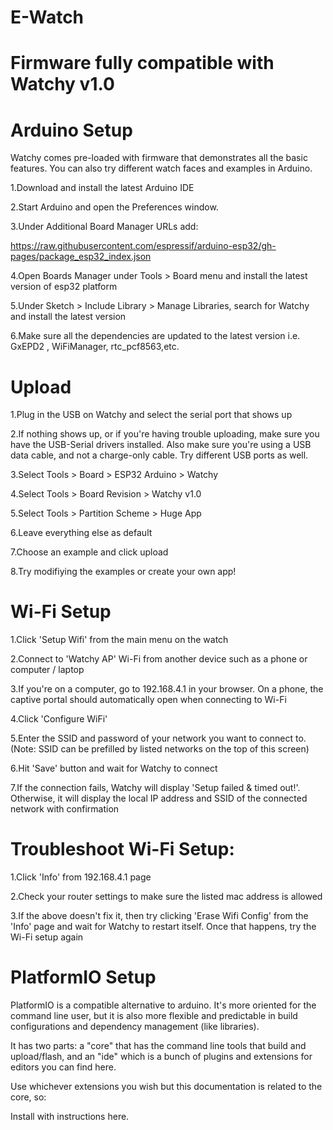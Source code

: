 # E-Watch

# Firmware fully compatible with  Watchy v1.0

# Arduino Setup
Watchy comes pre-loaded with firmware that demonstrates all the basic features. You can also try different watch faces and examples in Arduino.

1.Download and install the latest Arduino IDE

2.Start Arduino and open the Preferences window.

3.Under Additional Board Manager URLs add:

https://raw.githubusercontent.com/espressif/arduino-esp32/gh-pages/package_esp32_index.json

4.Open Boards Manager under Tools > Board menu and install the latest version of esp32 platform

5.Under Sketch > Include Library > Manage Libraries, search for Watchy and install the latest version

6.Make sure all the dependencies are updated to the latest version i.e. GxEPD2 , WiFiManager, rtc_pcf8563,etc.

# Upload

1.Plug in the USB on Watchy and select the serial port that shows up

2.If nothing shows up, or if you're having trouble uploading, make sure you have the USB-Serial drivers installed. Also make sure you're using a USB data cable, and not a charge-only cable. Try different USB ports as well.

3.Select Tools > Board > ESP32 Arduino > Watchy

4.Select Tools > Board Revision > Watchy v1.0

5.Select Tools > Partition Scheme > Huge App

6.Leave everything else as default

7.Choose an example and click upload

8.Try modifiying the examples or create your own app!

# Wi-Fi Setup

1.Click 'Setup Wifi' from the main menu on the watch

2.Connect to 'Watchy AP' Wi-Fi from another device such as a phone or computer / laptop

3.If you're on a computer, go to 192.168.4.1 in your browser. On a phone, the captive portal should automatically open when connecting to Wi-Fi

4.Click 'Configure WiFi'

5.Enter the SSID and password of your network you want to connect to. (Note: SSID can be prefilled by listed networks on the top of this screen)

6.Hit 'Save' button and wait for Watchy to connect

7.If the connection fails, Watchy will display 'Setup failed & timed out!'. Otherwise, it will display the local IP address and SSID of the connected network with confirmation

# Troubleshoot Wi-Fi Setup:

1.Click 'Info' from 192.168.4.1 page

2.Check your router settings to make sure the listed mac address is allowed

3.If the above doesn't fix it, then try clicking 'Erase Wifi Config' from the 'Info' page and wait for Watchy to restart itself. Once that happens, try the Wi-Fi setup again

# PlatformIO Setup

PlatformIO is a compatible alternative to arduino. It's more oriented for the command line user, but it is also more flexible and predictable in build configurations and dependency management (like libraries).

It has two parts: a "core" that has the command line tools that build and upload/flash, and an "ide" which is a bunch of plugins and extensions for editors you can find here.

Use whichever extensions you wish but this documentation is related to the core, so:

Install with instructions here.
    
    
